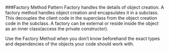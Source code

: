 ###Factory Method Pattern 
Factory handles the details of object creation. A factory method handles object creation and encapsulates it in a subclass. This decouples the client code in the superclass from the object creation code in the subclass.
A factory can be external or reside inside the object as an inner class(access the private constructor).  
  
Use the Factory Method when you don’t know beforehand the exact types and dependencies of the objects your code should work with.
